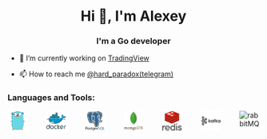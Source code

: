 <h1 align="center">Hi 👋, I'm Alexey</h1>
<h3 align="center">I'm a Go developer</h3>

- 🔭 I’m currently working on [TradingView](https://www.tradingview.com/)

- 📫 How to reach me [@hard_paradox(telegram)](https://t.me/hard_paradox)

<h3 align="left">Languages and Tools:</h3>
<div style="display: flex; justify-content: space-between;">
<img src="https://raw.githubusercontent.com/devicons/devicon/master/icons/go/go-original.svg" alt="golang" width="40" height="40"/>&nbsp;
<img src="https://raw.githubusercontent.com/devicons/devicon/master/icons/docker/docker-original-wordmark.svg" alt="docker" width="40" height="40"/>&nbsp;
<img src="https://raw.githubusercontent.com/devicons/devicon/master/icons/postgresql/postgresql-original-wordmark.svg" alt="postgresql" width="40" height="40"/>&nbsp;
<img src="https://raw.githubusercontent.com/devicons/devicon/master/icons/mongodb/mongodb-original-wordmark.svg" alt="mongodb" width="40" height="40"/>&nbsp;
<img src="https://raw.githubusercontent.com/devicons/devicon/master/icons/redis/redis-original-wordmark.svg" alt="redis" width="40" height="40"/>&nbsp;
<img src="https://raw.githubusercontent.com/devicons/devicon/master/icons/apachekafka/apachekafka-original-wordmark.svg" alt="docker" width="40" height="40"/>&nbsp;
<img src="https://www.vectorlogo.zone/logos/rabbitmq/rabbitmq-icon.svg" alt="rabbitMQ" width="40" height="40"/>
</div>
